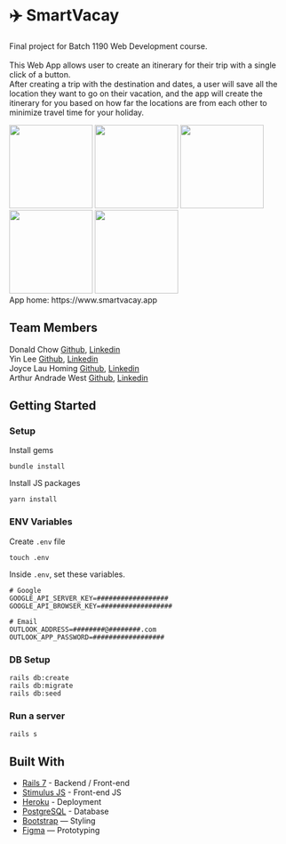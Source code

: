 # ✈️ SmartVacay

Final project for Batch 1190 Web Development course.<br><br>
This Web App allows user to create an itinerary for their trip with a single click of a button.<br>
After creating a trip with the destination and dates, a user will save all the location they want to go on their vacation, and the app will create the itinerary for you based on how far the locations are from each other to minimize travel time for your holiday.<br>

<img src="https://github.com/Donald-Chow/smartvacay/assets/126677763/5ff18439-b01d-48e7-b290-641367ee3280" width="150" >
<img src="https://github.com/Donald-Chow/smartvacay/assets/126677763/28d83a67-38ee-425d-bfcf-c8b19761ea1b" width="150" >
<img src="https://github.com/Donald-Chow/smartvacay/assets/126677763/adb30089-b3ee-4cdc-9e37-509228718f77" width="150" >
<img src="https://github.com/Donald-Chow/smartvacay/assets/126677763/7dd2eb43-4e98-4f86-99fe-7de031640710" width="150" >
<img src="https://github.com/Donald-Chow/smartvacay/assets/126677763/1853f76c-3b88-412d-8c2d-9f73d53db45e" width="150" >

<br>
App home: https://www.smartvacay.app

## Team Members

Donald Chow [Github](https://github.com/Donald-Chow/), [Linkedin](https://www.linkedin.com/in/donald-wh-chow/)<br>
Yin Lee [Github](https://github.com/tyhyun309), [Linkedin](https://www.linkedin.com/in/yin-lee-tokyo/)<br>
Joyce Lau Homing [Github](https://github.com/jshizuki), [Linkedin](https://www.linkedin.com/in/joyce-lau-046b8689)<br>
Arthur Andrade West [Github](https://github.com/Arthur-Andrade194), [Linkedin](https://www.linkedin.com/in/arthur-andrade-west/)<br>

## Getting Started
### Setup

Install gems
```
bundle install
```
Install JS packages
```
yarn install
```

### ENV Variables
Create `.env` file
```
touch .env
```
Inside `.env`, set these variables.
```
# Google
GOOGLE_API_SERVER_KEY=##################
GOOGLE_API_BROWSER_KEY=##################

# Email
OUTLOOK_ADDRESS=########@########.com
OUTLOOK_APP_PASSWORD=##################

```

### DB Setup
```
rails db:create
rails db:migrate
rails db:seed
```

### Run a server
```
rails s
```

## Built With
- [Rails 7](https://guides.rubyonrails.org/) - Backend / Front-end
- [Stimulus JS](https://stimulus.hotwired.dev/) - Front-end JS
- [Heroku](https://heroku.com/) - Deployment
- [PostgreSQL](https://www.postgresql.org/) - Database
- [Bootstrap](https://getbootstrap.com/) — Styling
- [Figma](https://www.figma.com) — Prototyping
